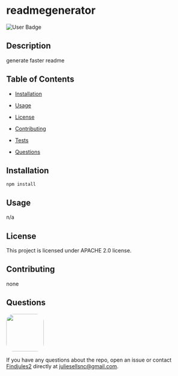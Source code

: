 
# readmegenerator

![User Badge](https://img.shields.io/badge/license-APACHE%202.0-blue)

## Description

generate faster readme

## Table of Contents

* [Installation](#Installation)

* [Usage](#Usage)

* [License](#License)

* [Contributing](#Contributing)

* [Tests](#Tests)

* [Questions](#Questions)




## Installation

```
npm install
```

## Usage
n/a

## License
This project is licensed under APACHE 2.0 license.

## Contributing
none

## Questions

<img src="https://avatars1.githubusercontent.com/u/59750880?v=4" style='border-radius: 20px' width='100' />

If you have any questions about the repo, open an issue or contact [Findjules2](https://api.github.com/users/Findjules2) directly at juliesellsnc@gmail.com.

